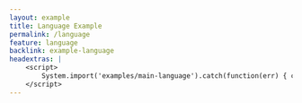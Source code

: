 ```yaml
---
layout: example
title: Language Example
permalink: /language
feature: language
backlink: example-language
headextras: |
    <script>
        System.import('examples/main-language').catch(function(err) { console.error(err); });
    </script>
---
```

